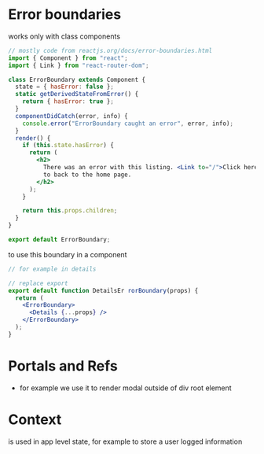 # Error boundaries

works only with class components

```jsx
// mostly code from reactjs.org/docs/error-boundaries.html
import { Component } from "react";
import { Link } from "react-router-dom";

class ErrorBoundary extends Component {
  state = { hasError: false };
  static getDerivedStateFromError() {
    return { hasError: true };
  }
  componentDidCatch(error, info) {
    console.error("ErrorBoundary caught an error", error, info);
  }
  render() {
    if (this.state.hasError) {
      return (
        <h2>
          There was an error with this listing. <Link to="/">Click here</Link>{" "}
          to back to the home page.
        </h2>
      );
    }

    return this.props.children;
  }
}

export default ErrorBoundary;
```

to use this boundary in a component

```jsx
// for example in details

// replace export
export default function DetailsEr rorBoundary(props) {
  return (
    <ErrorBoundary>
      <Details {...props} />
    </ErrorBoundary>
  );
}
```

# Portals and Refs

- for example we use it to render modal outside of div root element

# Context

is used in app level state, for example to store a user logged information
